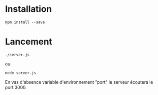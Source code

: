 # Installation
```
npm install --save
```
# Lancement
```
./server.js
```
ou
```
node server.js
```
En vas d'absence variable d'environnement "port" le serveur écoutera le port 3000.

